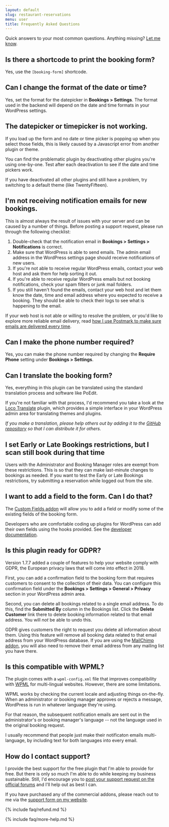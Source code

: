 ```yaml
---
layout: default
slug: restaurant-reservations
menu: user
title: Frequently Asked Questions
---
```

Quick answers to your most common questions. Anything missing? [Let me know](https://themeofthecrop.com/about/support).

## <a name="shortcode"></a>Is there a shortcode to print the booking form?

Yes, use the `[booking-form]` shortcode.

## <a name="date-time-format"></a>Can I change the format of the date or time?

Yes, set the format for the datepicker in **Bookings > Settings**. The format used in the backend will depend on the date and time formats in your WordPress settings.

## <a name="no-datepicker"></a>The datepicker or timepicker is not working.

If you load up the form and no date or time picker is popping up when you select those fields, this is likely caused by a Javascript error from another plugin or theme.

You can find the problematic plugin by deactivating other plugins you're using one-by-one. Test after each deactivation to see if the date and time pickers work.

If you have deactivated all other plugins and still have a problem, try switching to a default theme (like TwentyFifteen).

## <a name="no-emails"></a>I'm not receiving notification emails for new bookings.

This is almost always the result of issues with your server and can be caused by a number of things. Before posting a support request, please run through the following checklist:

1. Double-check that the notification email in **Bookings > Settings > Notifications** is correct.
2. Make sure that WordPress is able to send emails. The admin email address in the WordPress settings page should receive notifications of new users.
3. If you're not able to receive regular WordPress emails, contact your web host and ask them for help sorting it out.
4. If you're able to receive regular WordPress emails but not booking notifications, check your spam filters or junk mail folders.
5. If you still haven't found the emails, contact your web host and let them know the date, time and email address where you expected to receive a booking. They should be able to check their logs to see what is happening to the email.

If your web host is not able or willing to resolve the problem, or you'd like to explore more reliable email delivery, read [how I use Postmark to make sure emails are delivered every time](https://themeofthecrop.com/2016/05/24/make-sure-restaurant-emails-delivered-every-time/).

## <a name="required-phone-number"></a>Can I make the phone number required?

Yes, you can make the phone number required by changing the **Require Phone** setting under **Bookings > Settings**.

## <a name="translate"></a>Can I translate the booking form?
Yes, everything in this plugin can be translated using the standard translation process and software like PoEdit.

If you're not familiar with that process, I'd recommend you take a look at the [Loco Translate](https://wordpress.org/plugins/loco-translate/) plugin, which provides a simple interface in your WordPress admin area for translating themes and plugins.

*If you make a translation, please help others out by adding it to the [GitHub repository](https://github.com/NateWr/restaurant-reservations) so that I can distribute it for others.*

## <a name="early-late-restrictions"></a>I set Early or Late Bookings restrictions, but I scan still book during that time
Users with the Administrator and Booking Manager roles are exempt from these restrictions. This is so that they can make last-minute changes to bookings as needed. If you want to test the Early or Late Bookings restrictions, try submitting a reservation while logged out from the site.

## <a name="custom-fields"></a>I want to add a field to the form. Can I do that?
The [Custom Fields addon](https://themeofthecrop.com/plugin/custom-fields-restaurant-reservations)  will allow you to add a field or modify some of the existing fields of the booking form.

Developers who are comfortable coding up plugins for WordPress can add their own fields using the hooks provided. See the [developer documentation](../developer).

## <a name="gdpr"></a>Is this plugin ready for GDPR?

Version 1.7.7 added a couple of features to help your website comply with GDPR, the European privacy laws that will come into effect in 2018.

First, you can add a confirmation field to the booking form that requires customers to consent to the collection of their data. You can configure this confirmation field under the **Bookings > Settings > General > Privacy** section in your WordPress admin area.

Second, you can delete all bookings related to a single email address. To do this, find the **Submitted By** column in the Bookings list. Click the **Delete Customer** link there to delete booking information related to that email address. You will _not_ be able to undo this.

GDPR gives customers the right to request you delete all information about them. Using this feature will remove all booking data related to that email address from your WordPress database. If you are using the [MailChimp addon](https://themeofthecrop.com/plugins/restaurant-reservations/mailchimp/), you will also need to remove their email address from any mailing list you have there.

## <a name="wpml"></a>Is this compatible with WPML?

The plugin comes with a `wpml-config.xml` file that improves compatibility with [WPML](https://wpml.org/) for multi-lingual websites. However, there are some limitations.

WPML works by checking the current locale and adjusting things on-the-fly. When an administrator or booking manager approves or rejects a message, WordPress is run in whatever language they're using.

For that reason, the subsequent notification emails are sent out in the administrator's or booking manager's language -- not the language used in the original booking request.

I usually recommend that people just make their notificaton emails multi-language, by including text for both languages into every email.

## <a name="support"></a> How do I contact support?

I provide the best support for the free plugin that I'm able to provide for free. But there is only so much I'm able to do while keeping my business sustainable. Still, I'd encourage you to [post your support request on the official forums](http://wordpress.org/support/plugin/restaurant-reservations) and I'll help out as best I can.

If you have purchased any of the commercial addons, please reach out to me via the [support form on my website](https://themeofthecrop.com/about/support).

{% include faq/refund.md %}

{% include faq/more-help.md %}
